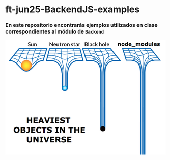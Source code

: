 # ft-jun25-BackendJS-examples

### En este repositorio encontrarás ejemplos utilizados en clase correspondientes al módulo de `Backend`

![npminstall!](./assets/node_modules_meme.png)